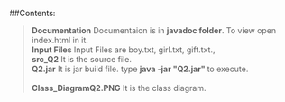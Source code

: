 ##Contents:
><b>Documentation</b> Documentaion is in <b>javadoc folder</b>.  To view open index.html in it.
><br><b>Input Files</b> Input Files are boy.txt, girl.txt, gift.txt.,<br>
><b>src_Q2</b> It is the source file.
><br><b>Q2.jar</b> It is jar build file. type   <b>java -jar "Q2.jar" </b>    to execute.</br>
><br><b>Class_DiagramQ2.PNG</b> It is the class diagram.</br>
